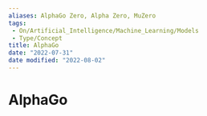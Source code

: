 ```yaml
---
aliases: AlphaGo Zero, Alpha Zero, MuZero
tags:
 - On/Artificial_Intelligence/Machine_Learning/Models
 - Type/Concept
title: AlphaGo
date: "2022-07-31"
date modified: "2022-08-02"
---
```


# AlphaGo
